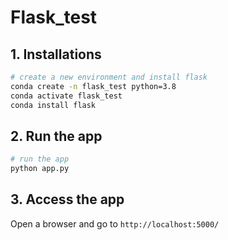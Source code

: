 # Flask_test

## 1. Installations
```bash
# create a new environment and install flask
conda create -n flask_test python=3.8
conda activate flask_test
conda install flask
```

## 2. Run the app
```bash
# run the app
python app.py
```

## 3. Access the app
Open a browser and go to `http://localhost:5000/`
